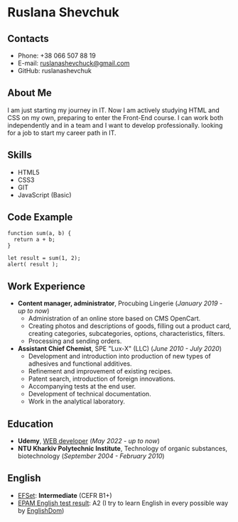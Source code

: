 # Ruslana Shevchuk

## Contacts
* Phone: +38 066 507 88 19
* E-mail: ruslanashevchuck@gmail.com
* GitHub: ruslanashevchuk

## About Me
I am just starting my journey in IT. Now I am actively studying HTML and CSS on my own, preparing to enter the Front-End course. I can work both independently and in a team and I want to develop professionally. looking for a job to start my career path in IT.

## Skills
* HTML5
* CSS3
* GIT
* JavaScript (Basic)

## Code Example
``` 
function sum(a, b) {
  return a + b;
}

let result = sum(1, 2);
alert( result );
```

## Work Experience
* **Content manager, administrator**,   Procubing Lingerie   (*January 2019 - up to now*)
    + Administration of an online store based on CMS OpenCart.
    + Creating photos and descriptions of goods, filling out a product card, creating categories, subcategories, options, characteristics, filters.
    + Processing and sending orders.
* **Assistant Chief Chemist**,   SPE "Lux-X" (LLC)   (*June 2010 - July 2020*)
    + Development and introduction into production of new types of adhesives and functional additives.
    + Refinement and improvement of existing recipes.
    + Patent search, introduction of foreign innovations.
    + Accompanying tests at the end user.
    + Development of technical documentation.
    + Work in the analytical laboratory.

## Education
* **Udemy**,  [WEB developer](https://www.udemy.com/course/webdeveloper/)  (*May 2022 - up to now*)
* **NTU Kharkiv Polytechnic Institute**,  Technology of organic substances, biotechnology  (*September 2004 - February 2010*)

## English
* [EFSet](https://www.efset.org): **Intermediate** (CEFR B1+)
* [EPAM English test result](https://examinator.epam.com/Main/PersonalAssignments): A2 (I try to learn English in every possible way by [EnglishDom](https://www.englishdom.com/))

